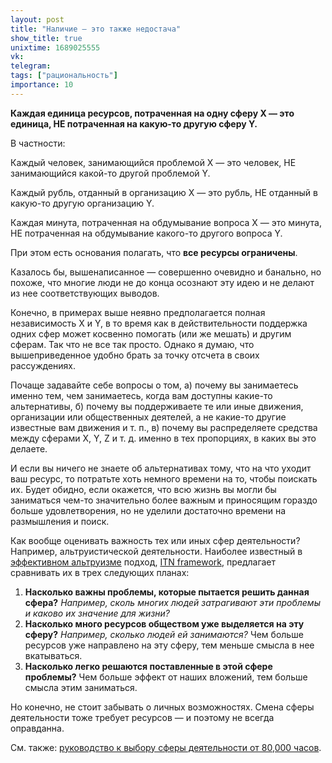 ```yaml
---
layout: post
title: "Наличие — это также недостача"
show_title: true
unixtime: 1689025555
vk: 
telegram: 
tags: ["рациональность"]
importance: 10
---
```

**Каждая единица ресурсов, потраченная на одну сферу X — это единица, НЕ потраченная на какую-то другую сферу Y.**

В частности:

Каждый человек, занимающийся проблемой X — это человек, НЕ занимающийся какой-то другой проблемой Y.

Каждый рубль, отданный в организацию X — это рубль, НЕ отданный в какую-то другую организацию Y.

Каждая минута, потраченная на обдумывание вопроса X — это минута, НЕ потраченная на обдумывание какого-то другого вопроса Y.

При этом есть основания полагать, что **все ресурсы ограничены**.

Казалось бы, вышенаписанное — совершенно очевидно и банально, но похоже, что многие люди не до конца осознают эту идею и не делают из нее соответствующих выводов.

Конечно, в примерах выше неявно предполагается полная независимость X и Y, в то время как в действительности поддержка одних сфер может косвенно помогать (или же мешать) и другим сферам. Так что не все так просто. Однако я думаю, что вышеприведенное удобно брать за точку отсчета в своих рассуждениях.

Почаще задавайте себе вопросы о том, а) почему вы занимаетесь именно тем, чем занимаетесь, когда вам доступны какие-то альтернативы, б) почему вы поддерживаете те или иные движения, организации или общественных деятелей, а не какие-то другие известные вам движения и т. п., в) почему вы распределяете средства между сферами X, Y, Z и т. д. именно в тех пропорциях, в каких вы это делаете.

И если вы ничего не знаете об альтернативах тому, что на что уходит ваш ресурс, то потратьте хоть немного времени на то, чтобы поискать их. Будет обидно, если окажется, что всю жизнь вы могли бы заниматься чем-то значительно более важным и приносящим гораздо больше удовлетворения, но не уделили достаточно времени на размышления и поиск.

Как вообще оценивать важность тех или иных сфер деятельности? Например, альтруистической деятельности. Наиболее известный в [эффективном альтруизме](https://ea-ru.org/articles/introduction-to-effective-altruism) подход, [ITN framework](https://forum.effectivealtruism.org/topics/itn-framework), предлагает сравнивать их в трех следующих планах:
1. **Насколько важны проблемы, которые пытается решить данная сфера?** _Например, сколь многих людей затрагивают эти проблемы и каково их значение для жизни?_
2. **Насколько много ресурсов обществом уже выделяется на эту сферу?** _Например, сколько людей ей занимаются?_ Чем больше ресурсов уже направлено на эту сферу, тем меньше смысла в нее вкатываться.
3. **Насколько легко решаются поставленные в этой сфере проблемы?** Чем больше эффект от наших вложений, тем больше смысла этим заниматься.

Но конечно, не стоит забывать о личных возможностях. Смена сферы деятельности тоже требует ресурсов — и поэтому не всегда оправданна.

См. также: [руководство к выбору сферы деятельности от 80,000 часов](https://80000hours.ru/).